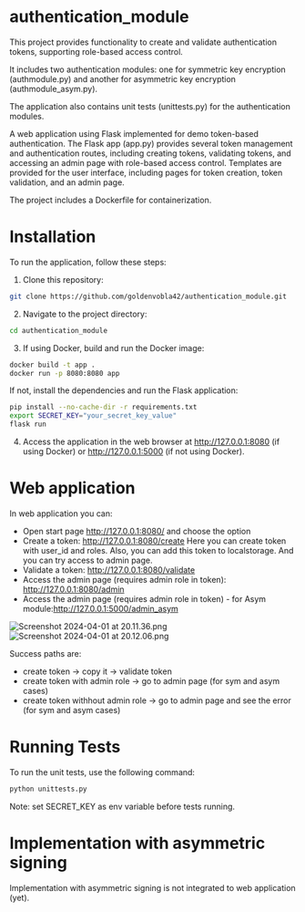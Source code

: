 # authentication_module
This project provides functionality to create and validate authentication tokens, supporting role-based access control. 

It includes two authentication modules: one for symmetric key encryption (authmodule.py) and another for asymmetric key encryption (authmodule_asym.py). 

The application also contains unit tests (unittests.py) for the authentication modules. 

A web application using Flask implemented for demo token-based authentication. 
The Flask app (app.py) provides several token management and authentication routes, including creating tokens, validating tokens, and accessing an admin page with role-based access control. 
Templates are provided for the user interface, including pages for token creation, token validation, and an admin page.

The project includes a Dockerfile for containerization.


# Installation

To run the application, follow these steps:

1. Clone this repository:
```bash
git clone https://github.com/goldenvobla42/authentication_module.git
```
2. Navigate to the project directory:
```bash
cd authentication_module
```
3. If using Docker, build and run the Docker image:
```bash
docker build -t app .
docker run -p 8080:8080 app
```
If not, install the dependencies and run the Flask application:
```bash
pip install --no-cache-dir -r requirements.txt
export SECRET_KEY="your_secret_key_value"
flask run
```
4. Access the application in the web browser at http://127.0.0.1:8080 (if using Docker) or http://127.0.0.1:5000 (if not using Docker).

# Web application 
In web application you can:
- Open start page  http://127.0.0.1:8080/ and choose the option
- Create a token: http://127.0.0.1:8080/create
Here you can create token with user_id and roles. Also, you can add this token to localstorage. And you can try access to admin page. 
- Validate a token: http://127.0.0.1:8080/validate
- Access the admin page (requires admin role in token): http://127.0.0.1:8080/admin
- Access the admin page (requires admin role in token) - for Asym module:http://127.0.0.1:5000/admin_asym

![Screenshot 2024-04-01 at 20.11.36.png](..%2F..%2FDesktop%2FScreenshot%202024-04-01%20at%2020.11.36.png)
![Screenshot 2024-04-01 at 20.12.06.png](..%2F..%2FDesktop%2FScreenshot%202024-04-01%20at%2020.12.06.png)


Success paths are: 
- create token -> copy it -> validate token
- create token with admin role -> go to admin page (for sym and asym cases)
- create token withhout admin role -> go to admin page and see the error (for sym and asym cases)


# Running Tests

To run the unit tests, use the following command:

```bash
python unittests.py
```
Note: set SECRET_KEY as env variable before tests running.

# Implementation with asymmetric signing

Implementation with asymmetric signing is not integrated to web application (yet). 
